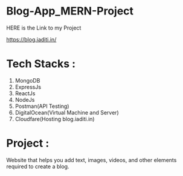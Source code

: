 # Blog-App_MERN-Project


HERE is the Link to my Project

https://blog.iaditi.in/

# Tech Stacks :

1. MongoDB
2. ExpressJs
3. ReactJs
4. NodeJs
5. Postman(API Testing)
6. DigitalOcean(Virtual Machine and Server)
7. Cloudfare(Hosting blog.iaditi.in)

# Project :
Website that helps you add text, images, videos, and other elements required to create a blog.
